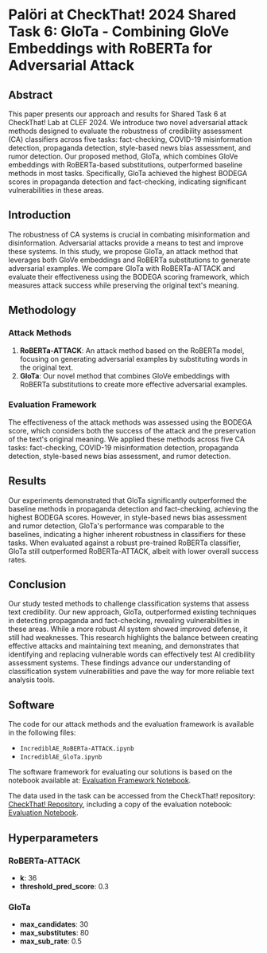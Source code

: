 # Palöri at CheckThat! 2024 Shared Task 6: GloTa - Combining GloVe Embeddings with RoBERTa for Adversarial Attack

## Abstract
This paper presents our approach and results for Shared Task 6 at CheckThat! Lab at CLEF 2024. We introduce two novel adversarial attack methods designed to evaluate the robustness of credibility assessment (CA) classifiers across five tasks: fact-checking, COVID-19 misinformation detection, propaganda detection, style-based news bias assessment, and rumor detection. Our proposed method, GloTa, which combines GloVe embeddings with RoBERTa-based substitutions, outperformed baseline methods in most tasks. Specifically, GloTa achieved the highest BODEGA scores in propaganda detection and fact-checking, indicating significant vulnerabilities in these areas.

## Introduction
The robustness of CA systems is crucial in combating misinformation and disinformation. Adversarial attacks provide a means to test and improve these systems. In this study, we propose GloTa, an attack method that leverages both GloVe embeddings and RoBERTa substitutions to generate adversarial examples. We compare GloTa with RoBERTa-ATTACK and evaluate their effectiveness using the BODEGA scoring framework, which measures attack success while preserving the original text's meaning.

## Methodology

### Attack Methods
1. **RoBERTa-ATTACK**: An attack method based on the RoBERTa model, focusing on generating adversarial examples by substituting words in the original text.
2. **GloTa**: Our novel method that combines GloVe embeddings with RoBERTa substitutions to create more effective adversarial examples.

### Evaluation Framework
The effectiveness of the attack methods was assessed using the BODEGA score, which considers both the success of the attack and the preservation of the text's original meaning. We applied these methods across five CA tasks: fact-checking, COVID-19 misinformation detection, propaganda detection, style-based news bias assessment, and rumor detection.

## Results
Our experiments demonstrated that GloTa significantly outperformed the baseline methods in propaganda detection and fact-checking, achieving the highest BODEGA scores. However, in style-based news bias assessment and rumor detection, GloTa's performance was comparable to the baselines, indicating a higher inherent robustness in classifiers for these tasks. When evaluated against a robust pre-trained RoBERTa classifier, GloTa still outperformed RoBERTa-ATTACK, albeit with lower overall success rates.

## Conclusion
Our study tested methods to challenge classification systems that assess text credibility. Our new approach, GloTa, outperformed existing techniques in detecting propaganda and fact-checking, revealing vulnerabilities in these areas. While a more robust AI system showed improved defense, it still had weaknesses. This research highlights the balance between creating effective attacks and maintaining text meaning, and demonstrates that identifying and replacing vulnerable words can effectively test AI credibility assessment systems. These findings advance our understanding of classification system vulnerabilities and pave the way for more reliable text analysis tools.

## Software
The code for our attack methods and the evaluation framework is available in the following files:
- `IncrediblAE_RoBERTa-ATTACK.ipynb`
- `IncrediblAE_GloTa.ipynb`

The software framework for evaluating our solutions is based on the notebook available at: [Evaluation Framework Notebook](https://colab.research.google.com/drive/1zxjwiztRLILFUjw5jR5xyL398bNSx8TI?usp=sharing).

The data used in the task can be accessed from the CheckThat! repository: [CheckThat! Repository](https://gitlab.com/checkthat_lab/clef2024-checkthat-lab/-/tree/main/task6?ref_type=heads), including a copy of the evaluation notebook: [Evaluation Notebook](https://gitlab.com/checkthat_lab/clef2024-checkthat-lab/-/blob/main/task6/IncrediblAE.ipynb?ref_type=heads).

## Hyperparameters

### RoBERTa-ATTACK
- **k**: 36
- **threshold_pred_score**: 0.3

### GloTa
- **max_candidates**: 30
- **max_substitutes**: 80
- **max_sub_rate**: 0.5
